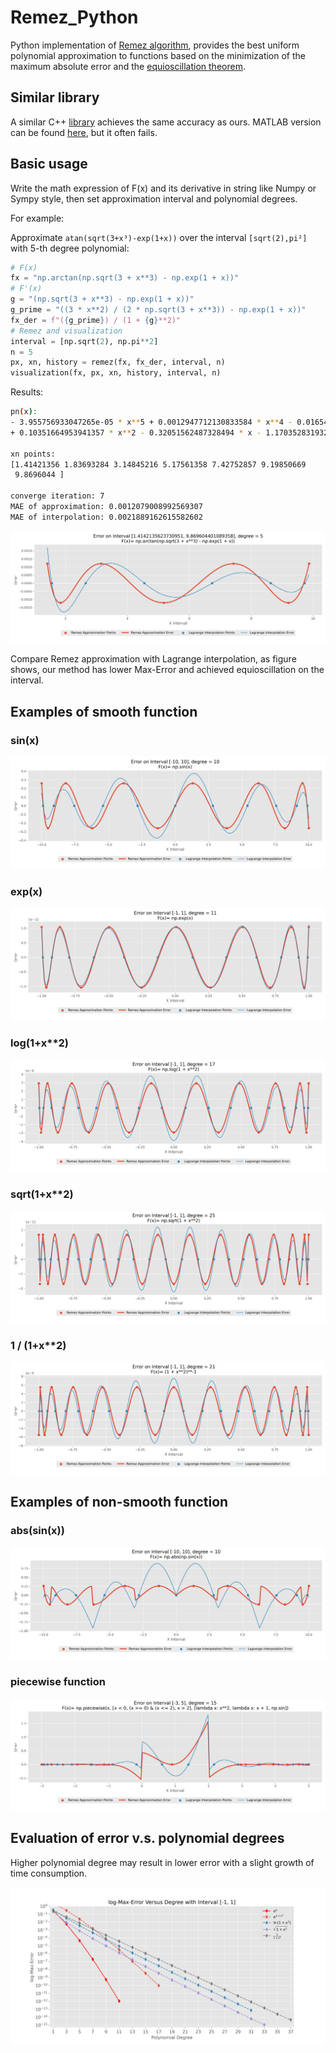 # Remez_Python

Python implementation of  [Remez algorithm](https://en.wikipedia.org/wiki/Remez_algorithm),  provides the best uniform polynomial approximation to functions based on the minimization of the maximum absolute error and the [equioscillation theorem](https://en.wikipedia.org/wiki/Equioscillation_theorem).

## Similar library

A similar C++ [library](https://github.com/samhocevar/lolremez?tab=readme-ov-file#docker) achieves the same accuracy as ours. MATLAB version can be found [here](https://ww2.mathworks.cn/matlabcentral/fileexchange/8094-remez-algorithm), but it often fails.

## Basic usage

Write the math expression of F(x) and its derivative in string like Numpy or Sympy style, then set approximation interval and polynomial degrees. 

For example:

Approximate `atan(sqrt(3+x³)-exp(1+x))` over the interval `[sqrt(2),pi²]` with 5-th degree polynomial:

```python
# F(x)
fx = "np.arctan(np.sqrt(3 + x**3) - np.exp(1 + x))"
# F'(x)
g = "(np.sqrt(3 + x**3) - np.exp(1 + x))"
g_prime = "((3 * x**2) / (2 * np.sqrt(3 + x**3)) - np.exp(1 + x))"
fx_der = f"({g_prime}) / (1 + {g}**2)"
# Remez and visualization
interval = [np.sqrt(2), np.pi**2]
n = 5
px, xn, history = remez(fx, fx_der, interval, n)
visualization(fx, px, xn, history, interval, n)
```

Results:

```bash
pn(x):
- 3.955756933047265e-05 * x**5 + 0.0012947712130833584 * x**4 - 0.01654139703555944 * x**3
+ 0.10351664953941357 * x**2 - 0.32051562487328494 * x - 1.1703528319321932

xn points:
[1.41421356 1.83693284 3.14845216 5.17561358 7.42752857 9.19850669
 9.8696044 ]

converge iteration: 7
MAE of approximation: 0.0012079008992569307
MAE of interpolation: 0.0021889162615582602
```

![single_3](./images/single_plot/single_3.png)

Compare Remez approximation with Lagrange interpolation, as figure shows, our method has lower Max-Error and achieved equioscillation on the interval.

## Examples of smooth function

### sin(x)

![single_5](./images/single_plot/single_5.png)

### exp(x)

![pipeline_34](./images/pipeline_plot/pipeline_34.png)

### log(1+x**2)

![pipeline_43](./images/pipeline_plot/pipeline_43.png)

### sqrt(1+x**2)

![pipeline_63](./images/pipeline_plot/pipeline_63.png)

### 1 / (1+x**2)

![pipeline_11](./images/pipeline_plot/pipeline_11.png)

## Examples of non-smooth function

### abs(sin(x))

![single_1](./images/single_plot/single_1.png)

### piecewise function

![single_4](./images/single_plot/single_4.png)

## Evaluation of error v.s. polynomial degrees

Higher polynomial degree may result in lower error with a slight growth of time consumption.

![log-Max-Error_Versus_Degree](./images/log-Max-Error_Versus_Degree.png)
